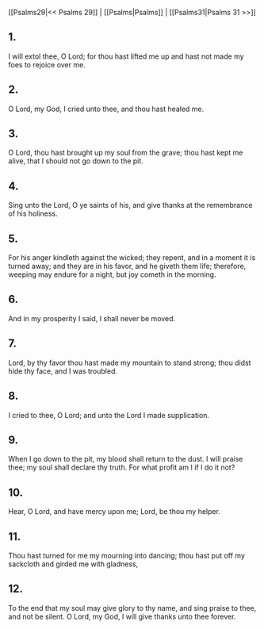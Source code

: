 [[Psalms29|<< Psalms 29]] | [[Psalms|Psalms]] | [[Psalms31|Psalms 31 >>]]
## 1.
I will extol thee, O Lord; for thou hast lifted me up and hast not made my foes to rejoice over me.
## 2.
O Lord, my God, I cried unto thee, and thou hast healed me.
## 3.
O Lord, thou hast brought up my soul from the grave; thou hast kept me alive, that I should not go down to the pit.
## 4.
Sing unto the Lord, O ye saints of his, and give thanks at the remembrance of his holiness.
## 5.
For his anger kindleth against the wicked; they repent, and in a moment it is turned away; and they are in his favor, and he giveth them life; therefore, weeping may endure for a night, but joy cometh in the morning.
## 6.
And in my prosperity I said, I shall never be moved.
## 7.
Lord, by thy favor thou hast made my mountain to stand strong; thou didst hide thy face, and I was troubled.
## 8.
I cried to thee, O Lord; and unto the Lord I made supplication.
## 9.
When I go down to the pit, my blood shall return to the dust. I will praise thee; my soul shall declare thy truth. For what profit am I if I do it not?
## 10.
Hear, O Lord, and have mercy upon me; Lord, be thou my helper.
## 11.
Thou hast turned for me my mourning into dancing; thou hast put off my sackcloth and girded me with gladness,
## 12.
To the end that my soul may give glory to thy name, and sing praise to thee, and not be silent. O Lord, my God, I will give thanks unto thee forever.

